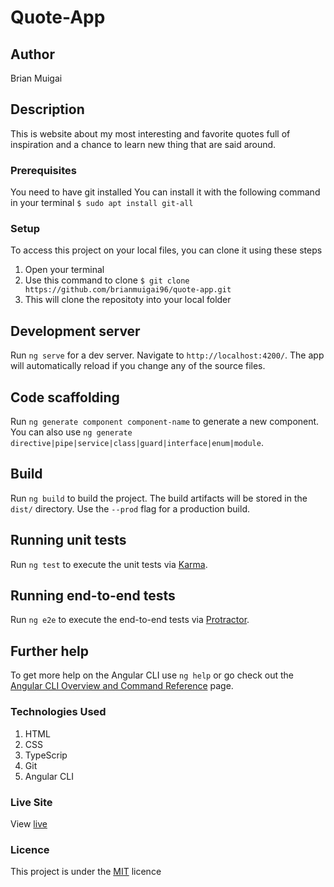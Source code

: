 # Quote-App

## Author

Brian Muigai

## Description

This is website about my most interesting and favorite quotes full of inspiration and a chance to learn new thing that are said around.

### Prerequisites

You need to have git installed
You can install it with the following command in your terminal
`$ sudo apt install git-all`

### Setup

To access this project on your local files, you can clone it using these steps

1. Open your terminal
1. Use this command to clone `$ git clone https://github.com/brianmuigai96/quote-app.git`
1. This will clone the repositoty into your local folder

## Development server

Run `ng serve` for a dev server. Navigate to `http://localhost:4200/`. The app will automatically reload if you change any of the source files.

## Code scaffolding

Run `ng generate component component-name` to generate a new component. You can also use `ng generate directive|pipe|service|class|guard|interface|enum|module`.

## Build

Run `ng build` to build the project. The build artifacts will be stored in the `dist/` directory. Use the `--prod` flag for a production build.

## Running unit tests

Run `ng test` to execute the unit tests via [Karma](https://karma-runner.github.io).

## Running end-to-end tests

Run `ng e2e` to execute the end-to-end tests via [Protractor](http://www.protractortest.org/).

## Further help

To get more help on the Angular CLI use `ng help` or go check out the [Angular CLI Overview and Command Reference](https://angular.io/cli) page.

### Technologies Used

1. HTML
1. CSS
1. TypeScrip
1. Git
1. Angular CLI

### Live Site

View [live](https://brianmuigai96.github.io/quote-app/)

### Licence

This project is under the [MIT](LICENSE) licence
